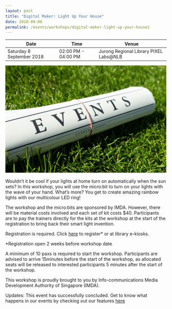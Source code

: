 ```yaml
---
layout: post
title: "Digital Maker: Light Up Your House"
date: 2018-09-08
permalink: /events/workshops/digital-maker-light-up-your-house1
---
```


| Date | Time | Venue |
|--------|---|---|
| Saturday 8 September 2018 | 02:00 PM - 04:00 PM | Jurong Regional Library PIXEL Labs@NLB |

![hi](/images/events/generic-event-image.jpg)

Wouldn’t it be cool if your lights at home turn on automatically when the sun sets? In this workshop, you will use the micro:bit to turn on your lights with the wave of your hand. What’s more? You get to create amazing rainbow lights with our multicolour LED ring! 

The workshop and the micro:bits are sponsored by IMDA.  However, there will be material costs involved and each set of kit costs $40.  Participants are to pay the trainers directly for the kits at the workshop at the start of the registration to bring back their smart light invention.

 

Registration is required. Click <a href="https://nlb.gov.sg/golibrary" target="_blank">here</a> to register* or at library e-kiosks.

*Registration open 2 weeks before workshop date

A minimum of 10 paxs is required to start the workshop.
Participants are advised to arrive 15minutes before the start of the workshop, as allocated seats will be released to interested participants 5 minutes after the start of the workshop.

This workshop is proudly brought to you by Info-communications Media Development Authority of Singapore (IMDA).

Updates: This event has successfully concluded. Get to know what happens in our events by checking out our features <a href="" target="_blank">here</a>

